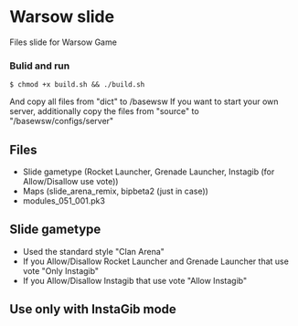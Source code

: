 # Warsow slide

Files slide for Warsow Game

### Bulid and run

`$ chmod +x build.sh && ./build.sh`

And copy all files from "dict" to <warsow>/basewsw
If you want to start your own server, additionally copy the files from "source" to "<warsow>/basewsw/configs/server"


## Files
* Slide gametype (Rocket Launcher, Grenade Launcher, Instagib (for Allow/Disallow use vote))
* Maps (slide\_arena\_remix, bipbeta2 (just in case))
* modules\_051\_001.pk3

## Slide gametype
* Used the standard style "Clan Arena"
* If you Allow/Disallow Rocket Launcher and Grenade Launcher that use vote "Only Instagib"
* If you Allow/Disallow Instagib that use vote "Allow Instagib"

## Use only with InstaGib mode

